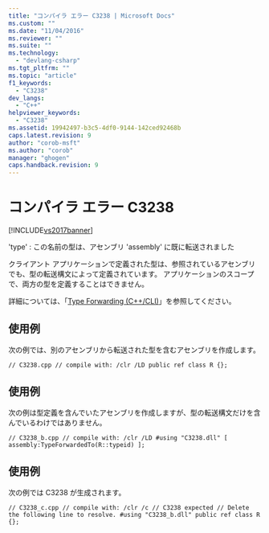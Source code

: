 ```yaml
---
title: "コンパイラ エラー C3238 | Microsoft Docs"
ms.custom: ""
ms.date: "11/04/2016"
ms.reviewer: ""
ms.suite: ""
ms.technology: 
  - "devlang-csharp"
ms.tgt_pltfrm: ""
ms.topic: "article"
f1_keywords: 
  - "C3238"
dev_langs: 
  - "C++"
helpviewer_keywords: 
  - "C3238"
ms.assetid: 19942497-b3c5-4df0-9144-142ced92468b
caps.latest.revision: 9
author: "corob-msft"
ms.author: "corob"
manager: "ghogen"
caps.handback.revision: 9
---
```

# コンパイラ エラー C3238
[!INCLUDE[vs2017banner](../../assembler/inline/includes/vs2017banner.md)]

'type' : この名前の型は、アセンブリ 'assembly' に既に転送されました  
  
 クライアント アプリケーションで定義された型は、参照されているアセンブリでも、型の転送構文によって定義されています。 アプリケーションのスコープで、両方の型を定義することはできません。  
  
 詳細については、「[Type Forwarding \(C\+\+\/CLI\)](../../windows/type-forwarding-cpp-cli.md)」を参照してください。  
  
## 使用例  
 次の例では、別のアセンブリから転送された型を含むアセンブリを作成します。  
  
```  
// C3238.cpp // compile with: /clr /LD public ref class R {};  
```  
  
## 使用例  
 次の例は型定義を含んでいたアセンブリを作成しますが、型の転送構文だけを含んでいるわけではありません。  
  
```  
// C3238_b.cpp // compile with: /clr /LD #using "C3238.dll" [ assembly:TypeForwardedTo(R::typeid) ];  
```  
  
## 使用例  
 次の例では C3238 が生成されます。  
  
```  
// C3238_c.cpp // compile with: /clr /c // C3238 expected // Delete the following line to resolve. #using "C3238_b.dll" public ref class R {};  
```